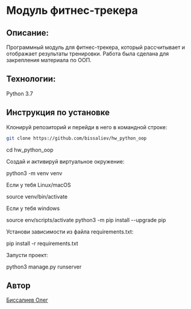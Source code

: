 # Модуль фитнес-трекера
## Описание:
Программный модуль для фитнес-трекера, который рассчитывает и отображает результаты тренировки. Работа была сделана для закрепления материала по ООП.

## Технологии:
Python 3.7

## Инструкция по установке
Клонируй репозиторий и перейди в него в командной строке:
```bash
git clone https://github.com/bissaliev/hw_python_oop
```

cd hw_python_oop

Cоздай и активируй виртуальное окружение:

python3 -m venv venv

Если у тебя Linux/macOS

source venv/bin/activate

Если у тебя windows

source env/scripts/activate python3 -m pip install --upgrade pip

Установи зависимости из файла requirements.txt:

pip install -r requirements.txt

Запусти проект:

python3 manage.py runserver

## Автор
[Биссалиев Олег](https://github.com/bissaliev)
